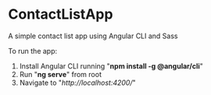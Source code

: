 # ContactListApp

A simple contact list app using Angular CLI and Sass

To run the app:

1. Install Angular CLI running "**npm install -g @angular/cli**"
2. Run "**ng serve**" from root
3. Navigate to "_http://localhost:4200/_"